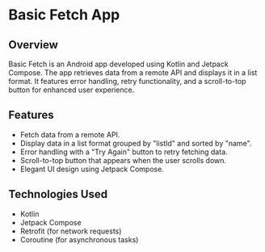 # Basic Fetch App

## Overview
Basic Fetch is an Android app developed using Kotlin and Jetpack Compose. The app retrieves data from a remote API and displays it in a list format. It features error handling, retry functionality, and a scroll-to-top button for enhanced user experience.

## Features
- Fetch data from a remote API.
- Display data in a list format grouped by "listId" and sorted by "name".
- Error handling with a "Try Again" button to retry fetching data.
- Scroll-to-top button that appears when the user scrolls down.
- Elegant UI design using Jetpack Compose.

## Technologies Used
- Kotlin
- Jetpack Compose
- Retrofit (for network requests)
- Coroutine (for asynchronous tasks)


